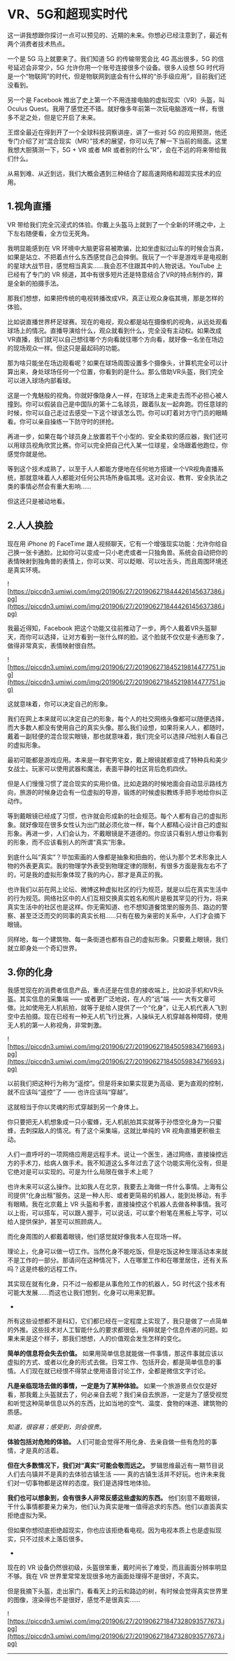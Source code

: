 # VR、5G和超现实时代

这一讲我想跟你探讨一点可以预见的、近期的未来。你想必已经注意到了，最近有两个消费者技术热点。

一个是 5G 马上就要来了。我们知道 5G 的传输带宽会比 4G 高出很多，5G 的信号延迟会非常少，5G 允许你用一个账号连接很多个设备。很多人设想 5G 时代将是一个“物联网”的时代，但是物联网到底会有什么样的“杀手级应用”，目前我们还没看到。

另一个是 Facebook 推出了史上第一个不用连接电脑的虚拟现实（VR）头盔，叫 Oculus Quest。我用了感觉还不错。就好像多年前第一次玩电脑游戏一样，有很多不足之处，但是它开启了未来。

王煜全最近在得到开了一个全球科技洞察讲座，讲了一些对 5G 的应用预测，他还专门介绍了对“混合现实（MR）”技术的展望，你可以先了解一下当前的局面。这里我想大胆猜测一下，5G + VR 或者 MR 或者别的什么“R”，会在不远的将来带给我们什么。

从易到难、从近到远，我们大概会遇到三种结合了超高速网络和超现实技术的应用。

## 1.视角直播

VR 带给我们完全沉浸式的体验。你戴上头盔马上就到了一个全新的环境之中，上下左右随便看，全方位无死角。

我明显能感到在 VR 环境中大脑更容易被欺骗，比如坐虚拟过山车的时候会当真，如果是站立、不把着点什么东西感觉自己会摔倒。我玩了一个半是游戏半是电视剧的星球大战节目，感觉相当真实……我会忍不住跟其中的人物说话。YouTube 上已经有了专门的 VR 频道，其中有很多短片还是特意结合了VR的特点制作的，算是全新的拍摄手法。

那我们想想，如果把传统的电视转播改成VR，真正让观众身临其境，那是怎样的体验。

比如说直播世界杯足球赛。现在的电视，观众都是站在摄像机的视角，从远处观看球场上的情况。直播导演给什么，观众就看到什么，完全没有主动权。如果改成VR直播，我们就可以自己想往哪个方向看就往哪个方向看，就好像一名坐在场边的现场观众一样。但这只是最起码的功能。

那为啥只能坐在场边观看呢？如果在球场周围设置多个摄像头，计算机完全可以计算出来，身处球场任何一个位置，你看到的是什么。那么借助VR头盔，我们完全可以进入球场内部看球。

这是一个鬼魅般的视角。你就好像隐身人一样，在球场上走来走去而不必担心被人撞到。你可以假装自己是中国队的第十二名球员，跟着队友一起奔跑。罚任意球的时候，你可以自己走过去感受一下这个球该怎么罚。你可以盯着对方守门员的眼睛看。你可以亲自操练一下防守时的拼抢。

再进一步，如果在每个球员身上放置若干个小型的、安全柔软的感应器，我们还可以用球员视角欣赏比赛。你可以完全把自己代入某一位球星，全场跟着他跑位，你感觉你就是他。

等到这个技术成熟了，以至于人人都能方便地在任何地方搭建一个VR视角直播系统，那就意味着人人都能对任何公共场所身临其境。这对会议、教育、安全执法之类的事情必然会有重大影响……

但这还只是被动地看。

## 2.人人换脸

现在用 iPhone 的 FaceTime 跟人视频聊天，它有一个增强现实功能：允许你给自己换一张卡通脸。比如你可以变成一只小老虎或者一只独角兽。系统会自动把你的表情映射到独角兽的表情上，你可以笑、可以眨眼、可以吐舌头，而且周围环境还是真实环境。

![https://piccdn3.umiwi.com/img/201906/27/201906271844426145637386.jpg](https://piccdn3.umiwi.com/img/201906/27/201906271844426145637386.jpg)

我最近得知，Facebook 把这个功能又往前推动了一步。两个人戴着VR头盔聊天，而你可以选择，让对方看到一张什么样的脸。这个脸就不仅仅是卡通形象了，做得非常真实，表情映射很自然。

![https://piccdn3.umiwi.com/img/201906/27/201906271845219814477751.jpg](https://piccdn3.umiwi.com/img/201906/27/201906271845219814477751.jpg)

这就意味着，你可以决定自己的形象。

我们在网上本来就可以决定自己的形象，每个人的社交网络头像都可以随便选择，而大多数人都没有使用自己的真实头像。那么我们设想，如果将来人人，都随时，戴着一副轻便的混合现实眼镜，那也就意味着，我们完全可以选择*只*给别人看自己的虚拟形象。

最初可能都是游戏应用。本来是一群宅男宅女，戴上眼镜就都变成了特种兵和美少女战士。玩家可以使用武器和魔法，表面平静的社区背后危机四伏。

但是人们慢慢习惯了混合现实的实用价值。比如走路的时候地面会自动显示路线方向，旅游的时候身边会有一位虚拟的导游，锻炼的时候虚拟教练手把手地给你纠正动作。

等到戴眼镜已经成了习惯，也许就会形成新的社会规范。每个人都有自己的虚拟形象。就好像现在很多女性认为出门就必须化妆一样，每个人都精心设计自己的虚拟形象。再进一步，人们会认为，不戴眼镜是不道德的。你应该只看别人想让你看到的形象，而不应该看别人的所谓“真实”形象。

到底什么叫“真实”？毕加索画的人像都是抽象和扭曲的，他认为那个艺术形象比人物的外表更真实。我的物理学外表受到物理定律的限制，有很多方面是我左右不了的，可是我的虚拟形象体现了我的内心，那才是真正的我。

也许我们以前在网上论坛、微博这种虚拟社区的行为规范，就是以后在真实生活中的行为规范。网络社区中的人们互相交换真实姓名和照片是极其罕见的行为，将来真实生活中的社区也是这样。你无需知道、也不想知道餐馆里的服务员、路边的警察、甚至泛泛而交的同事的真实长相……只有在极为亲密的关系中，人们才会摘下眼镜。

同样地，每一个建筑物、每一条街道也都有自己的虚拟形象。只要戴上眼镜，我们就立即身处一个奇幻世界。

## 3.你的化身

我感觉现在的消费者信息产品，重点还是在信息的接收端上，比如说手机和VR头盔。其实信息的采集端 —— 或者更广泛地说，在人的“远”端 —— 大有文章可做。比如使用无人机航拍，就等于是给人提供了一个“化身”，让无人机代表人飞到空中去拍摄。现在已经有一种无人机飞行比赛，人操纵无人机穿越各种障碍，使用无人机的第一人称视角，非常刺激。

![https://piccdn3.umiwi.com/img/201906/27/201906271845059834716693.jpg](https://piccdn3.umiwi.com/img/201906/27/201906271845059834716693.jpg)

以前我们把这种行为称为“遥控”。但是将来如果实现更为高级、更为直观的控制，就不应该叫“遥控”了 —— 也许应该叫“穿越”。

这就相当于你以灵魂的形式穿越到另一个身体上。

你只要把无人机想象成一只小蜜蜂，无人机航拍其实就等于孙悟空化身为一只蜜蜂，去刺探敌人的情况。有了这个采集端，这就比单纯的 VR 视角直播更积极主动。

人们一直呼吁的一项网络应用是远程手术。说让一个医生，通过网络，直接操控远方的手术刀，给病人做手术。我不知道这么多年过去了这个功能实用化没有，但是它绝对是可以实现的。可是为什么局限在做手术上呢？

也许未来可以这么操作。比如我人在北京，我要去上海做一件什么事情。上海有公司提供“化身出租”服务。这是一种人形、或者更简易的机器人，能到处移动，有手有眼睛。我在北京戴上 VR 头盔和手套，直接操控这个机器人去做各种事情。我可以上街，可以搭车，可以跟人握手，可以说话，可以拿个粉笔在黑板上写字，可以给人提供保护，甚至可以照顾病人。

而化身周围的人都戴着眼镜，他们感觉就好像我本人在现场一样。

理论上，化身可以做一切工作。当然化身不能吃饭，但是吃饭这种生理活动本来就不是工作的一部分。那请问在这种情况下，人在哪里工作和在哪里居住，还有关系吗？这是终极的远程工作。

其实现在就有化身，只不过一般都是从事危险工作的机器人，5G 时代这个技术有可能大发展……而这也让我们想到，化身可以用来犯罪。

*

所有这些设想都不是科幻，它们都已经在一定程度上实现了，我只是做了一点简单的外推。这些技术对人工智能什么的要求都很低，纯粹就是个信息传递的问题。如果未来是这个样子，那我们想想，人的价值观会发生怎样的变化。

 **简单的信息将会失去价值。** 如果用简单信息就能做一件事情，那这件事就应该以虚拟的方式、或者以化身的形式去做。日常工作、包括开会，都是简单信息的事情。人们现在就已经恨不得禁止使用语音讨论工作，全都是微信文字讨论。

 **凡是亲临现场去做的事情，一定是为了某种体验。** 如果一个旅游景点仅仅是好看，那我戴上头盔就去了，何必亲自去呢？我们亲自去旅游，一定是为了感受视觉和听觉这种简单信息以外的东西，比如当地的空气、温度、食物的味道、建筑物的质感。

 *知道，很容易；感受到，则会很贵。*

 **体验包括对危险的体验。** 人们可能会觉得不用化身、去亲自做一些有危险的事情，才是真的活着。

 **但在大多数情况下，我们对“真实”可能会敬而远之。** 罗辑思维最近有一期节目说人们去乌镇并不是真的去体验古镇生活 —— 真的古镇生活并不好玩。也许未来我们对一切事物都是这样的态度。我们是选择性地体验。

 **我们也可以想象到，会有很多人非常反感这些虚拟的东西。** 他们刻意不戴眼镜，干什么事情都要亲力亲为，他们认为真实是唯一值得追求的东西。他们以直面真实拒绝虚拟为荣。

但如果你想彻底拒绝超现实，你也应该拒绝看电视。因为电视本质上也是虚拟现实，只不过技术上落后很多。

*

现在的 VR 设备仍然很初级，头盔很笨重，戴时间长了难受，而且画面分辨率明显不够。我在 VR 世界里常常发现很多地方画面处理得不是很好，不真实。

但是我摘下头盔，走出家门，看看天上的云和路边的树，有时候会觉得真实世界里的图像，渲染得也不是很好，感觉不是很真实……

![https://piccdn3.umiwi.com/img/201906/27/201906271847328093577673.jpg](https://piccdn3.umiwi.com/img/201906/27/201906271847328093577673.jpg)

---
